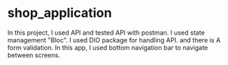 # shop_application
In this project, I used API and tested API with postman. I used state management "Bloc". I used DIO package for handling API. and there is A form validation. In this app, I used bottom navigation bar to navigate between screens. 
